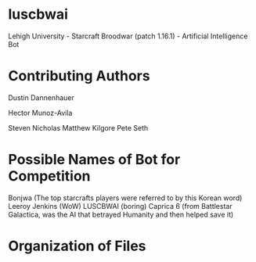 luscbwai
========

Lehigh University - Starcraft Broodwar (patch 1.16.1) - Artificial Intelligence Bot

Contributing Authors
====================
Dustin Dannenhauer

Hector Munoz-Avila

Steven 
Nicholas
Matthew Kilgore
Pete 
Seth


Possible Names of Bot for Competition
=====================================
Bonjwa (The top starcrafts players were referred to by this Korean word)
Leeroy Jenkins (WoW)
LUSCBWAI (boring)
Caprica 6 (from Battlestar Galactica, was the AI that betrayed Humanity and then helped save it)

Organization of Files
=====================
